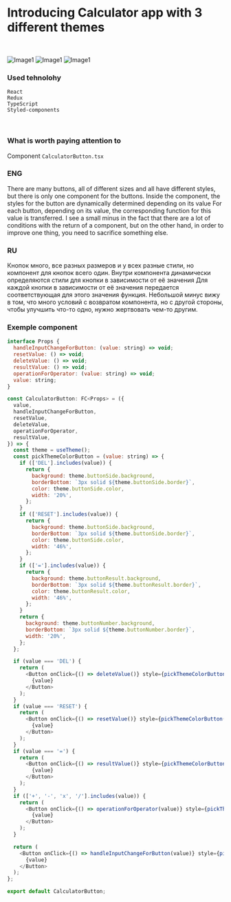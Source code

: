 # Introducing Calculator app with 3 different themes
<br />

![Image1](https://i.postimg.cc/sxzYNHBC/image.png)
![Image1](https://i.postimg.cc/fTw77Fnx/image.png)
![Image1](https://i.postimg.cc/g27vW2wD/image.png)
<br />

### Used tehnolohy
    React
    Redux
    TypeScript
    Styled-components
<br />

### What is worth paying attention to
Component `CalculatorButton.tsx`

### ENG
There are many buttons, all of different sizes and all have different styles, but there is only one component for the buttons. Inside the component, the styles for the button are dynamically determined depending on its value
For each button, depending on its value, the corresponding function for this value is transferred.
I see a small minus in the fact that there are a lot of conditions with the return of a component, but on the other hand, in order to improve one thing, you need to sacrifice something else.

### RU
Кнопок много, все разных размеров и у всех разные стили, но компонент для кнопок всего один. Внутри компонента динамически определяются стили для кнопки в зависимости от её значения
Для каждой кнопки в зависимости от её значения передается соответствующая для этого значения функция.
Небольшой минус вижу в том, что много условий с возвратом компонента, но с другой стороны, чтобы улучшить что-то одно, нужно жертвовать чем-то другим.

### Exemple component

```js
interface Props {
  handleInputChangeForButton: (value: string) => void;
  resetValue: () => void;
  deleteValue: () => void;
  resultValue: () => void;
  operationForOperator: (value: string) => void;
  value: string;
}

const CalculatorButton: FC<Props> = ({
  value,
  handleInputChangeForButton,
  resetValue,
  deleteValue,
  operationForOperator,
  resultValue,
}) => {
  const theme = useTheme();
  const pickThemeColorButton = (value: string) => {
    if (['DEL'].includes(value)) {
      return {
        background: theme.buttonSide.background,
        borderBottom: `3px solid ${theme.buttonSide.border}`,
        color: theme.buttonSide.color,
        width: '20%',
      };
    }
    if (['RESET'].includes(value)) {
      return {
        background: theme.buttonSide.background,
        borderBottom: `3px solid ${theme.buttonSide.border}`,
        color: theme.buttonSide.color,
        width: '46%',
      };
    }
    if (['='].includes(value)) {
      return {
        background: theme.buttonResult.background,
        borderBottom: `3px solid ${theme.buttonResult.border}`,
        color: theme.buttonResult.color,
        width: '46%',
      };
    }
    return {
      background: theme.buttonNumber.background,
      borderBottom: `3px solid ${theme.buttonNumber.border}`,
      width: '20%',
    };
  };

  if (value === 'DEL') {
    return (
      <Button onClick={() => deleteValue()} style={pickThemeColorButton(value)}>
        {value}
      </Button>
    );
  }
  if (value === 'RESET') {
    return (
      <Button onClick={() => resetValue()} style={pickThemeColorButton(value)}>
        {value}
      </Button>
    );
  }
  if (value === '=') {
    return (
      <Button onClick={() => resultValue()} style={pickThemeColorButton(value)}>
        {value}
      </Button>
    );
  }
  if (['+', '-', 'x', '/'].includes(value)) {
    return (
      <Button onClick={() => operationForOperator(value)} style={pickThemeColorButton(value)}>
        {value}
      </Button>
    );
  }

  return (
    <Button onClick={() => handleInputChangeForButton(value)} style={pickThemeColorButton(value)}>
      {value}
    </Button>
  );
};

export default CalculatorButton;
```





